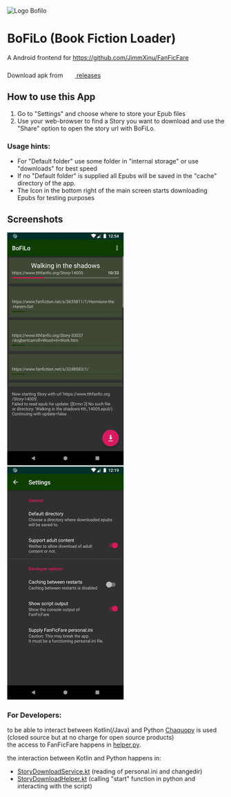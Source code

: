 ![][logo]
# BoFiLo (Book Fiction Loader)
A Android frontend for https://github.com/JimmXinu/FanFicFare

Download apk from [![](app/src/main/res/drawable-mdpi/ic_notification_download.png) releases](https://github.com/Octav14n/BoFiLo/releases)

## How to use this App
1. Go to "Settings" and choose where to store your Epub files
2. Use your web-browser to find a Story you want to download and use the "Share" option to open the story url with BoFiLo.

### Usage hints:
- For "Default folder" use some folder in "internal storage" or use "downloads" for best speed
- If no "Default folder" is supplied all Epubs will be saved in the "cache" directory of the app.
- The Icon in the bottom right of the main screen starts downloading Epubs for testing purposes

## Screenshots
[![Main screen](.github/screenshots/main_preview.png)](.github/screenshots/main.png)
[![Setting screen](.github/screenshots/settings_preview.png)](.github/screenshots/settings.png)

### For Developers:
to be able to interact between Kotlin(/Java) and Python [Chaquopy](https://chaquo.com/chaquopy/) is used (closed source but at no charge for open source products)\
the access to FanFicFare happens in [helper.py](app/src/main/python/helper.py).  

the interaction between Kotlin and Python happens in:
- [StoryDownloadService.kt](app/src/main/java/eu/schnuff/bofilo/download/StoryDownloadService.kt) (reading of personal.ini and changedir)
- [StoryDownloadHelper.kt](app/src/main/java/eu/schnuff/bofilo/download/StoryDownloadHelper.kt) (calling "start" function in python and interacting with the script)


[logo]: app/src/main/res/mipmap-hdpi/ic_launcher_round.png "Logo Bofilo"